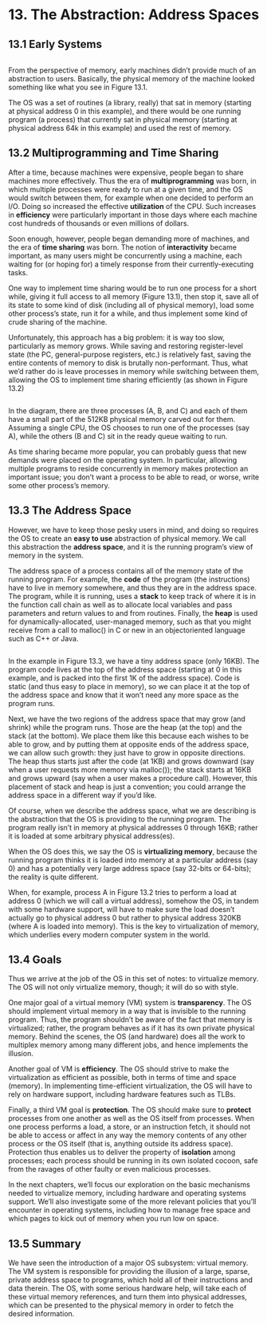 # 13. The Abstraction: Address Spaces

## 13.1 Early Systems

<figure><img src="../.gitbook/assets/image (4) (1).png" alt=""><figcaption></figcaption></figure>

From the perspective of memory, early machines didn’t provide much of an abstraction to users. Basically, the physical memory of the machine looked something like what you see in Figure 13.1.&#x20;

The OS was a set of routines (a library, really) that sat in memory (starting at physical address 0 in this example), and there would be one running program (a process) that currently sat in physical memory (starting at physical address 64k in this example) and used the rest of memory.

## 13.2 Multiprogramming and Time Sharing

After a time, because machines were expensive, people began to share machines more effectively. Thus the era of **multiprogramming** was born, in which multiple processes were ready to run at a given time, and the OS would switch between them, for example when one decided to perform an I/O. Doing so increased the effective **utilization** of the CPU. Such increases in **efficiency** were particularly important in those days where each machine cost hundreds of thousands or even millions of dollars.

Soon enough, however, people began demanding more of machines, and the era of **time sharing** was born. The notion of **interactivity** became important, as many users might be concurrently using a machine, each waiting for (or hoping for) a timely response from their currently-executing tasks.

One way to implement time sharing would be to run one process for a short while, giving it full access to all memory (Figure 13.1), then stop it, save all of its state to some kind of disk (including all of physical memory), load some other process’s state, run it for a while, and thus implement some kind of crude sharing of the machine.

Unfortunately, this approach has a big problem: it is way too slow, particularly as memory grows. While saving and restoring register-level state (the PC, general-purpose registers, etc.) is relatively fast, saving the entire contents of memory to disk is brutally non-performant. Thus, what we’d rather do is leave processes in memory while switching between them, allowing the OS to implement time sharing efficiently (as shown in Figure 13.2)

<figure><img src="../.gitbook/assets/image (3).png" alt=""><figcaption></figcaption></figure>

In the diagram, there are three processes (A, B, and C) and each of them have a small part of the 512KB physical memory carved out for them. Assuming a single CPU, the OS chooses to run one of the processes (say A), while the others (B and C) sit in the ready queue waiting to run.

As time sharing became more popular, you can probably guess that new demands were placed on the operating system. In particular, allowing multiple programs to reside concurrently in memory makes protection an important issue; you don’t want a process to be able to read, or worse, write some other process’s memory.

## 13.3 The Address Space

However, we have to keep those pesky users in mind, and doing so requires the OS to create an **easy to use** abstraction of physical memory. We call this abstraction the **address space**, and it is the running program’s view of memory in the system.

The address space of a process contains all of the memory state of the running program. For example, the **code** of the program (the instructions) have to live in memory somewhere, and thus they are in the address space. The program, while it is running, uses a **stack** to keep track of where it is in the function call chain as well as to allocate local variables and pass parameters and return values to and from routines. Finally, the **heap** is used for dynamically-allocated, user-managed memory, such as that you might receive from a call to malloc() in C or new in an objectoriented language such as C++ or Java.

<figure><img src="../.gitbook/assets/image (13).png" alt=""><figcaption></figcaption></figure>

In the example in Figure 13.3, we have a tiny address space (only 16KB). The program code lives at the top of the address space (starting at 0 in this example, and is packed into the first 1K of the address space). Code is static (and thus easy to place in memory), so we can place it at the top of the address space and know that it won’t need any more space as the program runs.

Next, we have the two regions of the address space that may grow (and shrink) while the program runs. Those are the heap (at the top) and the stack (at the bottom). We place them like this because each wishes to be able to grow, and by putting them at opposite ends of the address space, we can allow such growth: they just have to grow in opposite directions. The heap thus starts just after the code (at 1KB) and grows downward (say when a user requests more memory via malloc()); the stack starts at 16KB and grows upward (say when a user makes a procedure call). However, this placement of stack and heap is just a convention; you could arrange the address space in a different way if you’d like.

Of course, when we describe the address space, what we are describing is the abstraction that the OS is providing to the running program. The program really isn’t in memory at physical addresses 0 through 16KB; rather it is loaded at some arbitrary physical address(es).

When the OS does this, we say the OS is **virtualizing memory**, because the running program thinks it is loaded into memory at a particular address (say 0) and has a potentially very large address space (say 32-bits or 64-bits); the reality is quite different.

When, for example, process A in Figure 13.2 tries to perform a load at address 0 (which we will call a virtual address), somehow the OS, in tandem with some hardware support, will have to make sure the load doesn’t actually go to physical address 0 but rather to physical address 320KB (where A is loaded into memory). This is the key to virtualization of memory, which underlies every modern computer system in the world.

## 13.4 Goals

Thus we arrive at the job of the OS in this set of notes: to virtualize memory. The OS will not only virtualize memory, though; it will do so with style.

One major goal of a virtual memory (VM) system is **transparency**. The OS should implement virtual memory in a way that is invisible to the running program. Thus, the program shouldn’t be aware of the fact that memory is virtualized; rather, the program behaves as if it has its own private physical memory. Behind the scenes, the OS (and hardware) does all the work to multiplex memory among many different jobs, and hence implements the illusion.

Another goal of VM is **efficiency**. The OS should strive to make the virtualization as efficient as possible, both in terms of time and space (memory). In implementing time-efficient virtualization, the OS will have to rely on hardware support, including hardware features such as TLBs.

Finally, a third VM goal is **protection**. The OS should make sure to **protect** processes from one another as well as the OS itself from processes. When one process performs a load, a store, or an instruction fetch, it should not be able to access or affect in any way the memory contents of any other process or the OS itself (that is, anything outside its address space). Protection thus enables us to deliver the property of **isolation** among processes; each process should be running in its own isolated cocoon, safe from the ravages of other faulty or even malicious processes.

In the next chapters, we’ll focus our exploration on the basic mechanisms needed to virtualize memory, including hardware and operating systems support. We’ll also investigate some of the more relevant policies that you’ll encounter in operating systems, including how to manage free space and which pages to kick out of memory when you run low on space.

## 13.5 Summary

We have seen the introduction of a major OS subsystem: virtual memory. The VM system is responsible for providing the illusion of a large, sparse, private address space to programs, which hold all of their instructions and data therein. The OS, with some serious hardware help, will take each of these virtual memory references, and turn them into physical addresses, which can be presented to the physical memory in order to fetch the desired information.
